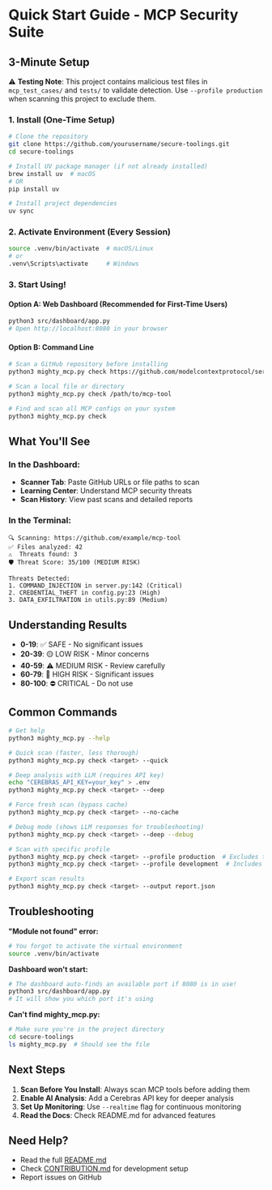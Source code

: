 # Quick Start Guide - MCP Security Suite

## 3-Minute Setup

⚠️ **Testing Note**: This project contains malicious test files in `mcp_test_cases/` and `tests/` to validate detection. Use `--profile production` when scanning this project to exclude them.

### 1. Install (One-Time Setup)
```bash
# Clone the repository
git clone https://github.com/yourusername/secure-toolings.git
cd secure-toolings

# Install UV package manager (if not already installed)
brew install uv  # macOS
# OR
pip install uv

# Install project dependencies
uv sync
```

### 2. Activate Environment (Every Session)
```bash
source .venv/bin/activate  # macOS/Linux
# or
.venv\Scripts\activate     # Windows
```

### 3. Start Using!

#### Option A: Web Dashboard (Recommended for First-Time Users)
```bash
python3 src/dashboard/app.py
# Open http://localhost:8080 in your browser
```

#### Option B: Command Line
```bash
# Scan a GitHub repository before installing
python3 mighty_mcp.py check https://github.com/modelcontextprotocol/servers

# Scan a local file or directory
python3 mighty_mcp.py check /path/to/mcp-tool

# Find and scan all MCP configs on your system
python3 mighty_mcp.py check
```

## What You'll See

### In the Dashboard:
- **Scanner Tab**: Paste GitHub URLs or file paths to scan
- **Learning Center**: Understand MCP security threats
- **Scan History**: View past scans and detailed reports

### In the Terminal:
```
🔍 Scanning: https://github.com/example/mcp-tool
✅ Files analyzed: 42
⚠️  Threats found: 3
🛡️ Threat Score: 35/100 (MEDIUM RISK)

Threats Detected:
1. COMMAND_INJECTION in server.py:142 (Critical)
2. CREDENTIAL_THEFT in config.py:23 (High)
3. DATA_EXFILTRATION in utils.py:89 (Medium)
```

## Understanding Results

- **0-19**: ✅ SAFE - No significant issues
- **20-39**: 🟡 LOW RISK - Minor concerns
- **40-59**: ⚠️ MEDIUM RISK - Review carefully
- **60-79**: 🔴 HIGH RISK - Significant issues
- **80-100**: ⛔ CRITICAL - Do not use

## Common Commands

```bash
# Get help
python3 mighty_mcp.py --help

# Quick scan (faster, less thorough)
python3 mighty_mcp.py check <target> --quick

# Deep analysis with LLM (requires API key)
echo "CEREBRAS_API_KEY=your_key" > .env
python3 mighty_mcp.py check <target> --deep

# Force fresh scan (bypass cache)
python3 mighty_mcp.py check <target> --no-cache

# Debug mode (shows LLM responses for troubleshooting)
python3 mighty_mcp.py check <target> --deep --debug

# Scan with specific profile
python3 mighty_mcp.py check <target> --profile production  # Excludes test files
python3 mighty_mcp.py check <target> --profile development  # Includes everything

# Export scan results
python3 mighty_mcp.py check <target> --output report.json
```

## Troubleshooting

**"Module not found" error:**
```bash
# You forgot to activate the virtual environment
source .venv/bin/activate
```

**Dashboard won't start:**
```bash
# The dashboard auto-finds an available port if 8080 is in use!
python3 src/dashboard/app.py
# It will show you which port it's using
```

**Can't find mighty_mcp.py:**
```bash
# Make sure you're in the project directory
cd secure-toolings
ls mighty_mcp.py  # Should see the file
```

## Next Steps

1. **Scan Before You Install**: Always scan MCP tools before adding them
2. **Enable AI Analysis**: Add a Cerebras API key for deeper analysis
3. **Set Up Monitoring**: Use `--realtime` flag for continuous monitoring
4. **Read the Docs**: Check README.md for advanced features

## Need Help?

- Read the full [README.md](README.md)
- Check [CONTRIBUTION.md](CONTRIBUTION.md) for development setup
- Report issues on GitHub